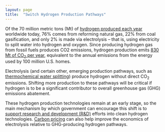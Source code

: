 ```yaml
---
layout: page
title:  "Switch Hydrogen Production Pathways"
---
```

Of the 70 million metric tons (Mt) of [hydrogen produced each year](https://www.iea.org/topics/hydrogen/production/) worldwide today, 76% comes from reforming natural gas, 22% from coal gasification, and only 2% is made via electrolysis – that is, using electricity to split water into hydrogen and oxygen.  Since producing hydrogen gas from fossil fuels produces CO2 emissions, hydrogen production emits [830 Mt of CO<sub>2</sub> per year](https://www.iea.org/topics/hydrogen/production/), equivalent to the annual emissions from the energy used by 100 million U.S. homes.

Electrolysis (and certain other, emerging production pathways, such as [thermochemical water splitting](https://www.energy.gov/eere/fuelcells/hydrogen-production-thermochemical-water-splitting)) produce hydrogen without direct CO<sub>2</sub> emissions.  Shifting more production to these pathways will be critical if hydrogen is to be a significant contributor to overall greenhouse gas (GHG) emissions abatement.

These hydrogen production technologies remain at an early stage, so the main mechanism by which government can encourage this shift is to [support research and development (R&D)](research-and-development.html) efforts into clean hydrogen technologies.  [Carbon pricing](carbon-tax.html) can also help improve the economics of electrolysis relative to GHG-producing hydrogen pathways.